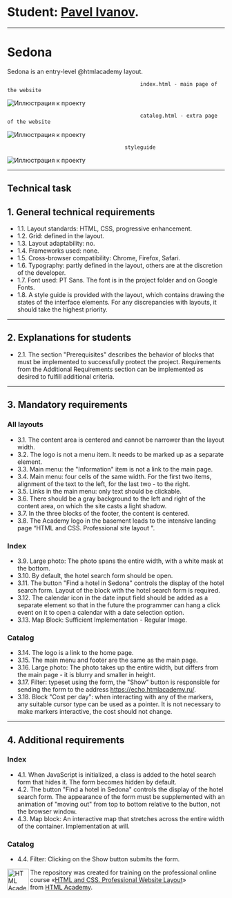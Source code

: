 # Student: [Pavel Ivanov](https://vk.com/artist_idiot).

---

# Sedona
Sedona is an entry-level @htmlacademy layout.



                                               index.html - main page of the website



![Иллюстрация к проекту](images/index.jpg)



                                               catalog.html - extra page of the website



![Иллюстрация к проекту](images/catalog.jpg)



                                          styleguide 



![Иллюстрация к проекту](images/styleguide.jpg)

---

## Technical task

## 1. General technical requirements

* 1.1. Layout standards: HTML, CSS, progressive enhancement.
* 1.2. Grid: defined in the layout.
* 1.3. Layout adaptability: no.
* 1.4. Frameworks used: none.
* 1.5. Cross-browser compatibility: Chrome, Firefox, Safari.
* 1.6. Typography: partly defined in the layout, others are at the discretion of the developer.
* 1.7. Font used: PT Sans. The font is in the project folder and on Google Fonts.
* 1.8. A style guide is provided with the layout, which contains drawing the states of the interface elements. For any discrepancies with layouts, it should take the highest priority.

---

## 2. Explanations for students

* 2.1. The section "Prerequisites" describes the behavior of blocks that must be implemented to successfully protect the project. Requirements from the Additional Requirements section can be implemented as desired to fulfill additional criteria.

---

## 3. Mandatory requirements

### All layouts

* 3.1. The content area is centered and cannot be narrower than the layout width.
* 3.2. The logo is not a menu item. It needs to be marked up as a separate element.
* 3.3. Main menu: the "Information" item is not a link to the main page.
* 3.4. Main menu: four cells of the same width. For the first two items, alignment of the text to the left, for the last two - to the right.
* 3.5. Links in the main menu: only text should be clickable.
* 3.6. There should be a gray background to the left and right of the content area, on which the site casts a light shadow.
* 3.7. In the three blocks of the footer, the content is centered.
* 3.8. The Academy logo in the basement leads to the intensive landing page “HTML and CSS. Professional site layout ".

### Index

* 3.9. Large photo: The photo spans the entire width, with a white mask at the bottom.
* 3.10. By default, the hotel search form should be open.
* 3.11. The button "Find a hotel in Sedona" controls the display of the hotel search form. Layout of the block with the hotel search form is required.
* 3.12. The calendar icon in the date input field should be added as a separate element so that in the future the programmer can hang a click event on it to open a calendar with a date selection option.
* 3.13. Map Block: Sufficient Implementation - Regular Image.

### Catalog

* 3.14. The logo is a link to the home page.
* 3.15. The main menu and footer are the same as the main page.
* 3.16. Large photo: The photo takes up the entire width, but differs from the main page - it is blurry and smaller in height.
* 3.17. Filter: typeset using the form, the "Show" button is responsible for sending the form to the address https://echo.htmlacademy.ru/.
* 3.18. Block "Cost per day": when interacting with any of the markers, any suitable cursor type can be used as a pointer. It is not necessary to make markers interactive, the cost should not change.

---

## 4. Additional requirements

### Index

* 4.1. When JavaScript is initialized, a class is added to the hotel search form that hides it. The form becomes hidden by default.
* 4.2. The button "Find a hotel in Sedona" controls the display of the hotel search form. The appearance of the form must be supplemented with an animation of "moving out" from top to bottom relative to the button, not the browser window.
* 4.3. Map block: An interactive map that stretches across the entire width of the container. Implementation at will.

### Catalog

* 4.4. Filter: Clicking on the Show button submits the form.

<a href="https://htmlacademy.ru/intensive/adaptive"><img align="left" width="50" height="50" alt="HTML Academy" src="https://up.htmlacademy.ru/static/img/intensive/adaptive/logo-for-github-2.png"></a>

The repository was created for training on the professional online course «[HTML and CSS. Professional Website Layout](https://htmlacademy.ru/intensive/adaptive)» from [HTML Academy](https://htmlacademy.ru).

[check-image]: https://github.com/htmlacademy-adaptive/1629453-pink-22/workflows/Project%20check/badge.svg?branch=master
[check-url]: https://github.com/htmlacademy-adaptive/1629453-pink-22/actions
